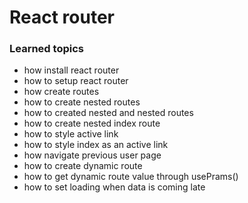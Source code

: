 # React router 
### Learned topics
- how install react router 
- how to setup react router 
- how create routes 
- how to create nested routes 
- how to created nested and nested routes 
- how to create nested index route
- how to style active link 
- how to style index as an active link 
- how navigate previous user page 
- how to create dynamic route 
- how to get dynamic route value through usePrams()
- how to set loading when data is coming late
